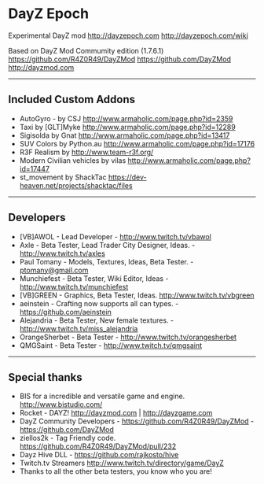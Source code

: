 **DayZ Epoch**
================

Experimental DayZ mod 
http://dayzepoch.com
http://dayzepoch.com/wiki

Based on DayZ Mod Commumity edition (1.7.6.1)
https://github.com/R4Z0R49/DayZMod 
https://github.com/DayZMod
http://dayzmod.com 

--------------------------
Included Custom Addons
--------------------------
* AutoGyro - by CSJ http://www.armaholic.com/page.php?id=2359
* Taxi by [GLT]Myke http://www.armaholic.com/page.php?id=12289
* Sigisolda by Gnat http://www.armaholic.com/page.php?id=13417
* SUV Colors by Python.au http://www.armaholic.com/page.php?id=17176
* R3F Realism by http://www.team-r3f.org/
* Modern Civilian vehicles by vilas http://www.armaholic.com/page.php?id=17447
* st_movement by ShackTac https://dev-heaven.net/projects/shacktac/files

--------------------------
Developers
--------------------------
* [VB]AWOL - Lead Developer - http://www.twitch.tv/vbawol
* Axle - Beta Tester, Lead Trader City Designer, Ideas. - http://www.twitch.tv/axles
* Paul Tomany - Models, Textures, Ideas, Beta Tester. - ptomany@gmail.com
* Munchiefest - Beta Tester, Wiki Editor, Ideas - http://www.twitch.tv/munchiefest
* [VB]GREEN - Graphics, Beta Tester, Ideas. http://www.twitch.tv/vbgreen
* aeinstein - Crafting now supports all can types. - https://github.com/aeinstein
* Alejandria - Beta Tester, New female textures. - http://www.twitch.tv/miss_alejandria
* OrangeSherbet - Beta Tester - http://www.twitch.tv/orangesherbet
* QMGSaint - Beta Tester - http://www.twitch.tv/qmgsaint

--------------------------
Special thanks
--------------------------
* BIS for a incredible and versatile game and engine. http://www.bistudio.com/
* Rocket - DAYZ! http://dayzmod.com | http://dayzgame.com 
* DayZ Community Developers - https://github.com/R4Z0R49/DayZMod - https://github.com/DayZMod
* ziellos2k - Tag Friendly code. https://github.com/R4Z0R49/DayZMod/pull/232
* Dayz Hive DLL - https://github.com/rajkosto/hive
* Twitch.tv Streamers http://www.twitch.tv/directory/game/DayZ
* Thanks to all the other beta testers, you know who you are!
